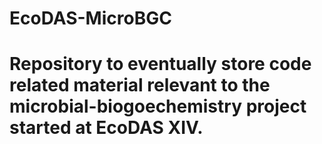 # EcoDAS-MicroBGC
# Repository to eventually store code related material relevant to the microbial-biogoechemistry project started at EcoDAS XIV. 
